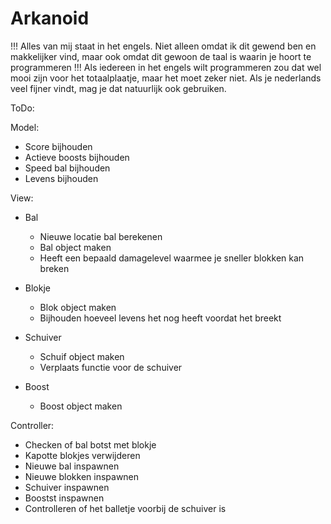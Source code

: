 # Arkanoid

!!! Alles van mij staat in het engels. Niet alleen omdat ik dit gewend ben en makkelijker vind, maar ook omdat dit gewoon de taal is waarin je hoort te programmeren !!!
    Als iedereen in het engels wilt programmeren zou dat wel mooi zijn voor het totaalplaatje, maar het moet zeker niet.
    Als je nederlands veel fijner vindt, mag je dat natuurlijk ook gebruiken.

ToDo:

Model:
- Score bijhouden
- Actieve boosts bijhouden
- Speed bal bijhouden
- Levens bijhouden


View:
- Bal
  - Nieuwe locatie bal berekenen
  - Bal object maken
  - Heeft een bepaald damagelevel waarmee je sneller blokken kan breken


- Blokje
  - Blok object maken
  - Bijhouden hoeveel levens het nog heeft voordat het breekt


- Schuiver
  - Schuif object maken
  - Verplaats functie voor de schuiver


- Boost
  - Boost object maken




Controller:
- Checken of bal botst met blokje
- Kapotte blokjes verwijderen
- Nieuwe bal inspawnen
- Nieuwe blokken inspawnen
- Schuiver inspawnen
- Boostst inspawnen
- Controlleren of het balletje voorbij de schuiver is
